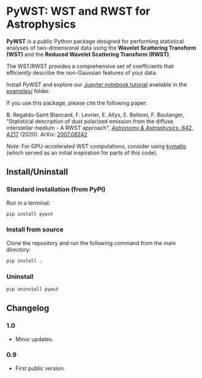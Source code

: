 # PyWST: WST and RWST for Astrophysics

**PyWST** is a public Python package designed for performing statistical analyses of two-dimensional data using the **Wavelet Scattering Transform (WST)** and the **Reduced Wavelet Scattering Transform (RWST)**.

The WST/RWST provides a comprehensive set of coefficients that efficiently describe the non-Gaussian features of your data.

Install PyWST and explore our [Jupyter notebook tutorial](examples/tutorial.ipynb) available in the [examples/](examples/) folder.

If you use this package, please cite the following paper:

B. Regaldo-Saint Blancard, F. Levrier, E. Allys, E. Bellomi, F. Boulanger, "Statistical description of dust polarized emission from the diffuse interstellar medium - A RWST approach", [*Astronomy \& Astrophysics*, 642, A217](https://doi.org/10.1051/0004-6361/202038044) (2020). ArXiv: [2007.08242](https://arxiv.org/abs/2007.08242)

*Note:* For GPU-accelerated WST computations, consider using [kymatio](https://github.com/kymatio/kymatio) (which served as an initial inspiration for parts of this code).

## Install/Uninstall

### Standard installation (from PyPI)

Run in a terminal:

```bash
pip install pywst
```

### Install from source

Clone the repository and run the following command from the main directory:

```bash
pip install .
```

### Uninstall

```bash
pip uninstall pywst
```

## Changelog

### 1.0

* Minor updates.

### 0.9

* First public version.
